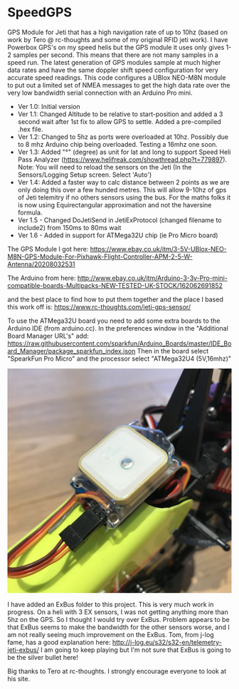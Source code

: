 # SpeedGPS
GPS Module for Jeti that has a high navigation rate of up to 10hz (based on work by Tero @ rc-thoughts and some of my original RFID jeti work). I have Powerbox GPS's on my speed helis but the GPS module it uses only gives 1-2 samples per second. This means that there are not many samples in a speed run. The latest generation of GPS modules sample at much higher data rates and have the same doppler shift speed configuration for very accurate speed readings. This code configures a UBlox NEO-M8N module to put out a limited set of NMEA messages to get the high data rate over the very low bandwidth serial connection with an Arduino Pro mini. 

* Ver 1.0: Initial version
* Ver 1.1: Changed Altitude to be relative to start-position and added a 3 second wait after 1st fix to allow GPS to settle. Added a pre-compiled .hex file.
* Ver 1.2: Changed to 5hz as ports were overloaded at 10hz. Possibly due to 8 mhz Arduino chip being overloaded. Testing a 16mhz one soon. 
* Ver 1.3: Added "°" (degree) as unit for lat and long to support Speed Heli Pass Analyzer (https://www.helifreak.com/showthread.php?t=779897). Note: You will need to reload the sensors on the Jeti (In the Sensors/Logging Setup screen. Select 'Auto')
* Ver 1.4: Added a faster way to calc distance between 2 points as we are only doing this over a few hunded metres. This will allow 9-10hz of gps of Jeti telemitry if no others sensors using the bus. For the maths folks it is now using Equirectangular approximation and not the haversine formula.
* Ver 1.5 - Changed DoJetiSend in JetiExProtocol (changed filename to include2) from 150ms to 80ms wait
* Ver 1.6 - Added in support for ATMega32U chip (ie Pro Micro board)

The GPS Module I got here:
https://www.ebay.co.uk/itm/3-5V-UBlox-NEO-M8N-GPS-Module-For-Pixhawk-Flight-Controller-APM-2-5-W-Antenna/20208032531

The Arduino from here:
http://www.ebay.co.uk/itm/Arduino-3-3v-Pro-mini-compatible-boards-Multipacks-NEW-TESTED-UK-STOCK/162062691852
 
and the best place to find how to put them together and the place I based this work off is:
https://www.rc-thoughts.com/jeti-gps-sensor/

To use the ATMega32U board you need to add some extra boards to the Arduino IDE (from arduino.cc). In the preferences window in the "Additional Board Manager URL's" add: https://raw.githubusercontent.com/sparkfun/Arduino_Boards/master/IDE_Board_Manager/package_sparkfun_index.json
Then in the board select "SpearkFun Pro Micro" and the processor select "ATMega32U4 (5V,16mhz)"

![alt text](https://github.com/AlCormack/SpeedGPS/blob/master/images/GPSModule.jpg "SpeedGPS on Gaui X3L")

I have added an ExBus folder to this project. This is very much work in progress. On a heli with 3 EX sensors, I was not getting anything more than 5hz on the GPS. So I thought I would try over ExBus. Problem appears to be that ExBus seems to make the bandwidth for the other sensors worse, and I am not really seeing much improvement on the ExBus. Tom, from j-log fame, has a good explanation here: http://j-log.eu/s32/s32-en/telemetry-jeti-exbus/ I am going to keep playing but I'm not sure that ExBus is going to be the silver bullet here!

Big thanks to Tero at rc-thoughts. I strongly encourage everyone to look at his site. 
